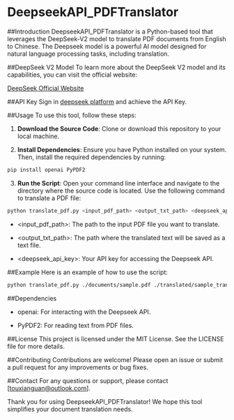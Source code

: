 # DeepseekAPI_PDFTranslator

##Introduction
DeepseekAPI_PDFTranslator is a Python-based tool that leverages the DeepSeek-V2 model to translate PDF documents from English to Chinese. The Deepseek model is a powerful AI model designed for natural language processing tasks, including translation.  

##DeepSeek V2 Model
To learn more about the DeepSeek V2 model and its capabilities, you can visit the official website:

[DeepSeek Official Website](https://www.deepseek.com)  

##API Key
Sign in [deepseek platform](https://platform.deepseek.com/) and achieve the API Key.


##Usage
To use this tool, follow these steps:

1. **Download the Source Code**: Clone or download this repository to your local machine.

2. **Install Dependencies**: Ensure you have Python installed on your system. Then, install the required dependencies by running:  
```sh
pip install openai PyPDF2
```

3. **Run the Script**: Open your command line interface and navigate to the directory where the source code is located. Use the following command to translate a PDF file:  
```sh
python translate_pdf.py <input_pdf_path> <output_txt_path> <deepseek_api_key>
```
- <input_pdf_path>: The path to the input PDF file you want to translate.

- <output_txt_path>: The path where the translated text will be saved as a text file.

- <deepseek_api_key>: Your API key for accessing the Deepseek API.

##Example
Here is an example of how to use the script:

```sh
python translate_pdf.py ./documents/sample.pdf ./translated/sample_translated.txt YOUR_API_KEY
```

##Dependencies
- openai: For interacting with the Deepseek API.

- PyPDF2: For reading text from PDF files.

##License
This project is licensed under the MIT License. See the LICENSE file for more details.

##Contributing
Contributions are welcome! Please open an issue or submit a pull request for any improvements or bug fixes.

##Contact
For any questions or support, please contact [touxianguan@outlook.com].

Thank you for using DeepseekAPI_PDFTranslator! We hope this tool simplifies your document translation needs.

